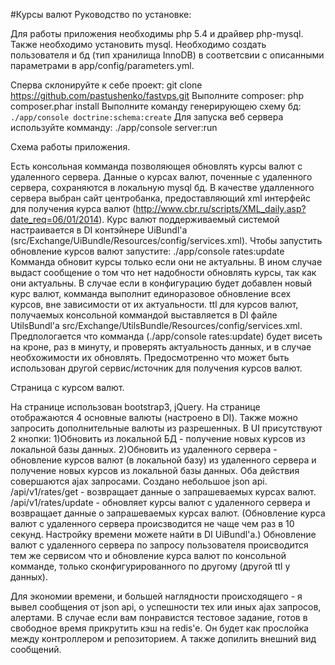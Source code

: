 #Курсы валют
Руководство по установке:

Для работы приложения необходимы php 5.4 и драйвер php-mysql.
Также необходимо установить mysql.
Необходимо создать пользователя и бд (тип хранилища InnoDB) в соответсвии с описанными параметрами в app/config/parameters.yml.

Сперва склонируйте к себе проект: git clone https://github.com/pastushenko/fastvps.git
Выполните composer: php composer.phar install
Выполните команду генерирующею схему бд: <code>./app/console doctrine:schema:create</code>
Для запуска веб сервера используйте комманду: ./app/console server:run


Схема работы приложения.

Есть консольная комманда позволяющея обновлять курсы валют с удаленного сервера.
Данные о курсах валют, поченные с удаленного сервера, сохраняются в локальную mysql бд.
В качестве удалленного сервера выбран сайт центробанка, предоставляющий xml интерфейс для получения курса валют (http://www.cbr.ru/scripts/XML_daily.asp?date_req=06/01/2014).
Курс валют поддерживаемый системой настраивается в DI контэйнере UiBundl'а (src/Exchange/UiBundle/Resources/config/services.xml).
Чтобы запустить обновление курсов валют запустите: ./app/console rates:update
Комманда обновит курсы только если они не актуальны. В ином случае выдаст сообщение о том что нет надобности обновлять курсы, так как они актуальны.
В случае если в конфигурацию будет добавлен новый курс валют, комманда выполнит единоразовое обновление всех курсов, вне зависимости от их актуальности.
ttl для курсов валют, получаемых консольной коммандой выставляется в DI файле UtilsBundl'a src/Exchange/UtilsBundle/Resources/config/services.xml.
Предпологается что комманда (./app/console rates:update) будет висеть на кроне, раз в минуту, и проверять актуальность данных, и в случае необхожимости их обновлять.
Предосмотренно что может быть использован другой сервис/источник для получения курсов валют.


Страница с курсом валют.

На странице использован bootstrap3, jQuery.
На странице отображаются 4 основные валюты (настроено в DI).
Также можно запросить дополнительные валюты из разрешенных.
В UI присутствуют 2 кнопки:
1)Обновить из локальной БД - получение новых курсов из локальной базы данных.
2)Обновить из удаленного сервера - обновление курсов валют (в локальной базу) из удаленного сервера и получение новых курсов из локальной базы данных.
Оба действия совершаются ajax запросами.
Создано небольшое json api.
/api/v1/rates/get - возвращает данные о запрашеваемых курсах валют.
/api/v1/rates/update - обновляет курсы валют с удаленного сервера и возвращает данные о запрашеваемых курсах валют. (Обновление курса валют с удаленного сервера происзводится не чаще чем раз в 10 секунд. Настройку времени можете найти в DI UiBundl'а.)
Обновление валют с удаленного сервера по запросу пользователя происводится тем же сервисом что и обновление курса валют по консольной комманде, только сконфигурированного по другому (другой ttl у данных).

Для экономии времени, и большей наглядности происходящего - я вывел сообщения от json api, о успешности тех или иных ajax запросов, алертами.
В случае если вам понравистся тестовое задание, готов в свободное время прикрутить кэш на redis'e.
Он будет как прослойка между контроллером и репозиторием.
А также допилить внешний вид сообщений.
